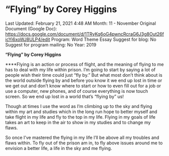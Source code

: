 # “Flying” by Corey Higgins

Last Updated: February 21, 2021 4:48 AM
Month: 11 - November
Original Document (Google Doc): https://docs.google.com/document/d/1TRyKq6oG4pwncRcraG6J3g8Out26ficYi6xoWJ8ULP4/edit
Program: Word Theme Essay
Suggest for blog: No
Suggest for program mailing: No
Year: 2019

**“Flying” by Corey Higgins**

****Flying is an action or process of flight, and the meaning of flying to me has to deal with my life within prison. I’m going to start by saying a lot of people wish their time could just “fly by.” But what most don’t think about is the world outside flying by and before you know it we end up lost in time or we get out and don’t know where to start or how to even fill out for a job or use a computer, new phones, and of course everything is now touch screen. So we end up lost in a world that’s “flying by” us!

Though at times I use the word as I’m climbing up to the sky and flying within my art and studies which in the long run hope to better myself and take flight in my life and fly to the top in my life. Flying in my goals of life takes an art to keep in the air to show in my studies and to change my flaws.

So once I’ve mastered the flying in my life I’ll be above all my troubles and flaws within. To fly out of the prison am in, to fly above issues around me to envision a better life, a life in the sky and me flying.